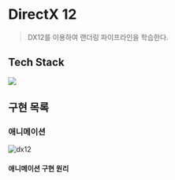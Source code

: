 # DirectX 12
> DX12를 이용하여 랜더링 파이프라인을 학습한다. 


## Tech Stack
<p>
<img src="https://img.shields.io/badge/c++-00599C?style=for-the-badge&logo=cplusplus&logoColor=white">
</ p>

## 구현 목록
### 애니메이션
![dx12](https://github.com/minhvvan/Game/assets/59609086/a293a3ad-2e22-4a4a-9597-4a0226e2e8a7)
#### 애니메이션 구현 원리

